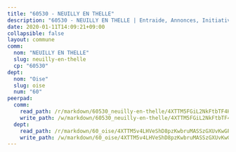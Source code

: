 ```yaml
---
title: "60530 - NEUILLY EN THELLE"
description: "60530 - NEUILLY EN THELLE | Entraide, Annonces, Initiatives"
date: 2020-01-11T14:09:21+09:00
collapsible: false
layout: commune
comm:
  nom: "NEUILLY EN THELLE"
  slug: neuilly-en-thelle
  cp: "60530"
dept:
  nom: "Oise"
  slug: oise
  num: "60"
peerpad:
  comm:
    read_path: /r/markdown/60530_neuilly-en-thelle/4XTTM5FGiL2NkFtbTF4HYZXXZfr69Lj8FnUM2ifJyBv5qT93d
    write_path: /w/markdown/60530_neuilly-en-thelle/4XTTM5FGiL2NkFtbTF4HYZXXZfr69Lj8FnUM2ifJyBv5qT93d-K3TgTmY3WCQUcYG3jJ6SBdaPWDJkAkS1h82WMN1fNV6qbS2F2CT5Q5rshVAAUHUa51xu76W1s8V9eobo1KDs7MfoJyNEZkjvzh5h3scdA64SV1dbFAsUn3dKEa7aEH7wXSAHi9Eo
  dept:
    read_path: /r/markdown/60_oise/4XTTM5v4LHVeShD8pzKwbruMASSzGXUvKwGPyPNR6Aq6aruGY
    write_path: /w/markdown/60_oise/4XTTM5v4LHVeShD8pzKwbruMASSzGXUvKwGPyPNR6Aq6aruGY-K3TgTfEPmBuMGxs3WizC7aafmuSUvuvwsE7nM986pS4fEczEhokrfL1mXNtU722XatpEcDhfhLf5xd24JkCKBD4DcQHeF5CYjEkAVzDN3PuQerZfYGZ5zy2XFcJNh2Z1pYjLoQTn
---
```


